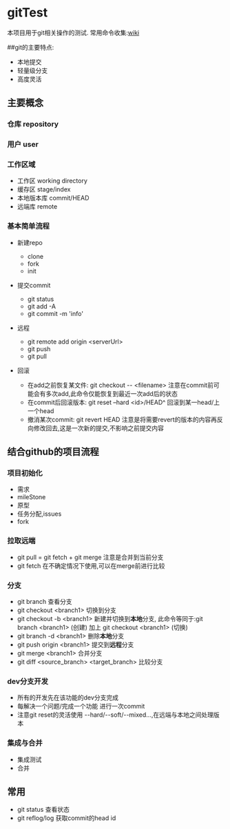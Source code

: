 # gitTest
本项目用于git相关操作的测试.
常用命令收集:[wiki](wiki)

##git的主要特点:
* 本地提交
* 轻量级分支
* 高度灵活

## 主要概念
### 仓库 repository
### 用户 user
### 工作区域
* 工作区 working directory
* 缓存区 stage/index
* 本地版本库 commit/HEAD
* 远端库 remote

### 基本简单流程
* 新建repo
  * clone
  * fork
  * init

* 提交commit
  * git status
  * git add -A
  * git commit -m 'info'

* 远程
  * git remote add origin \<serverUrl\>
  * git push
  * git pull

* 回滚
  * 在add之前恢复某文件: git checkout -- \<filename\>  注意在commit前可能会有多次add,此命令仅能恢复到最近一次add后的状态
  * 在commit后回滚版本: git reset –hard \<id\>/HEAD^  回滚到某一head/上一个head
  * 撤消某次commit: git revert HEAD 注意是将需要revert的版本的内容再反向修改回去,这是一次新的提交,不影响之前提交内容

## 结合github的项目流程
### 项目初始化
  * 需求
  * mileStone
  * 原型
  * 任务分配,issues
  * fork

### 拉取远端
  * git pull = git fetch + git merge 注意是合并到当前分支
  * git fetch 在不确定情况下使用,可以在merge前进行比较

### 分支
  * git branch 查看分支
  * git checkout \<branch1\> 切换到分支
  * git checkout -b \<branch1\> 新建并切换到**本地**分支, 此命令等同于:git branch \<branch1\> (创建) 加上 git checkout \<branch1\> (切换)
  * git branch -d \<branch1\> 删除**本地**分支
  * git push origin \<branch1\> 提交到**远程**分支
  * git merge \<branch1\> 合并分支
  * git diff \<source_branch\> \<target_branch\> 比较分支

### dev分支开发
  * 所有的开发先在该功能的dev分支完成
  * 每解决一个问题/完成一个功能 进行一次commit
  * 注意git reset的灵活使用 --hard/--soft/--mixed...,在远端与本地之间处理版本

### 集成与合并
  * 集成测试
  * 合并

## 常用
  * git status 查看状态
  * git reflog/log 获取commit的head id


